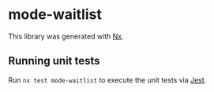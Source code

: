 # mode-waitlist

This library was generated with [Nx](https://nx.dev).

## Running unit tests

Run `nx test mode-waitlist` to execute the unit tests via [Jest](https://jestjs.io).
